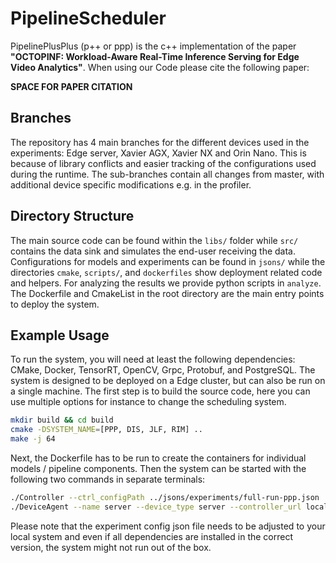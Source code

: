 # PipelineScheduler

PipelinePlusPlus (p++ or ppp) is the c++ implementation of the paper **"OCTOPINF: Workload-Aware Real-Time Inference Serving for Edge Video Analytics"**.
When using our Code please cite the following paper:

**SPACE FOR PAPER CITATION**

## Branches

The repository has 4 main branches for the different devices used in the experiments: Edge server, Xavier AGX, Xavier NX and Orin Nano.
This is because of library conflicts and easier tracking of the configurations used during the runtime.
The sub-branches contain all changes from master, with additional device specific modifications e.g. in the profiler.

## Directory Structure

The main source code can be found within the `libs/` folder while `src/` contains the data sink and simulates the end-user receiving the data.
Configurations for models and experiments can be found in `jsons/` while the directories `cmake`, `scripts/`, and `dockerfiles` show deployment related code and helpers.
For analyzing the results we provide python scripts in `analyze`.
The Dockerfile and CmakeList in the root directory are the main entry points to deploy the system.

## Example Usage

To run the system, you will need at least the following dependencies: CMake, Docker, TensorRT, OpenCV, Grpc, Protobuf, and PostgreSQL.
The system is designed to be deployed on a Edge cluster, but can also be run on a single machine.
The first step is to build the source code, here you can use multiple options for instance to change the scheduling system.

```bash
mkdir build && cd build
cmake -DSYSTEM_NAME=[PPP, DIS, JLF, RIM] ..
make -j 64
```

Next, the Dockerfile has to be run to create the containers for individual models / pipeline components.
Then the system can be started with the following two commands in separate terminals:

```bash
./Controller --ctrl_configPath ../jsons/experiments/full-run-ppp.json
./DeviceAgent --name server --device_type server --controller_url localhost --dev_port_offset 0 --dev_verbose 1 --deploy_mode 1
```

Please note that the experiment config json file needs to be adjusted to your local system and even if all dependencies are installed in the correct version, the system might not run out of the box.